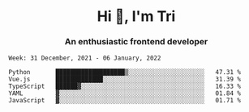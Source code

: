 <h1 align="center">Hi 👋, I'm Tri</h1>
<h3 align="center">An enthusiastic frontend developer</h3>

<!--START_SECTION:waka-->
```text
Week: 31 December, 2021 - 06 January, 2022

Python       ███████████████████▒░░░░░░░░░░░░░░░░░░░░░   47.31 % 
Vue.js       █████████████░░░░░░░░░░░░░░░░░░░░░░░░░░░░   31.39 % 
TypeScript   ██████▓░░░░░░░░░░░░░░░░░░░░░░░░░░░░░░░░░░   16.33 % 
YAML         ▓░░░░░░░░░░░░░░░░░░░░░░░░░░░░░░░░░░░░░░░░   01.84 % 
JavaScript   ▓░░░░░░░░░░░░░░░░░░░░░░░░░░░░░░░░░░░░░░░░   01.71 % 
```
<!--END_SECTION:waka-->
